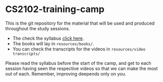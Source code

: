 # CS2102-training-camp

This is the git repository for the material that will be used and produced throughout the study sessions. 

+ The check the syllabus [click here](./syllabus.pdf).
+ The books will lay in `resources/books/`.
+ You can check the transcripts for the videos in `resources/video transcripts/`

Please read the syllabus before the start of the camp, and get to each session having seen the respective videos so that we can make the most out of each. Remember, improving deepends only on you.

